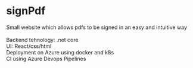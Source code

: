 # signPdf
Small website which allows pdfs to be signed in an easy and intuitive way<br />
<br />
Backend tehnology: .net core<br />
UI: React/css/html<br />
Deployment on Azure using docker and k8s<br />
CI using Azure Devops Pipelines<br />
